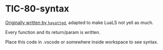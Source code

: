 # TIC-80-syntax

[Originally written by `hayattgd`](https://github.com/hayattgd/TIC-80-syntax), adapted to make LuaLS not yell as much.

Every function and its return/param is written.

Place this code in .vscode or somewhere inside workspace to see syntax.


